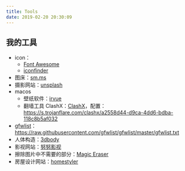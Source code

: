 ```yaml
---
title: Tools
date: 2019-02-20 20:30:09
---
```


## 我的工具

- icon：
    - [Font Awesome](https://fontawesome.com/icons?d=gallery)
    - [iconfinder](https://www.iconfinder.com/)
- 图床：[sm.ms](https://sm.ms)
- 摄影网站：[unsplash](https://unsplash.com/)
- macos
    - 壁纸软件：[irvue](https://leonspok.com/irvue/landing/)
    - 翻墙工具 ClashX：[ClashX](https://github.com/yichengchen/clashX/)，配置：https://s.trojanflare.com/clashx/a2558d44-d9ca-4dd6-bdba-118c8b5af032
- [gfwlist](https://github.com/gfwlist/gfwlist)：https://raw.githubusercontent.com/gfwlist/gfwlist/master/gfwlist.txt
- 人体构造：[3dbody](https://www.3dbody.com/)
- 影视网站：[努努影视](https://www.nunuyy1.org/)
- 擦除图片中不需要的部分：[Magic Eraser](https://www.magiceraser.io/)
- 房屋设计网站：[homestyler](https://www.homestyler.com/)
